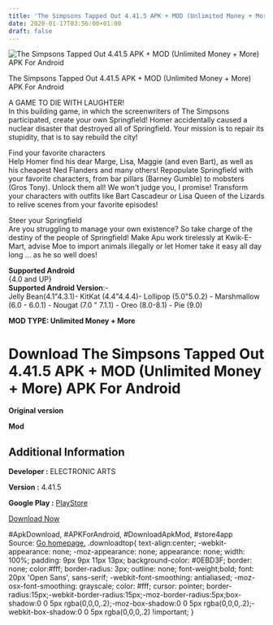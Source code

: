 ```yaml
---
title: 'The Simpsons Tapped Out 4.41.5 APK + MOD (Unlimited Money + More) APK For Android'
date: 2020-01-17T03:56:00+01:00
draft: false
---
```


![The Simpsons Tapped Out 4.41.5 APK + MOD (Unlimited Money + More) APK For Android](https://i0.wp.com/apkhome.net/wp-content/uploads/2020/01/The-Simpsons-Tapped-Out-4.41.5-APK-MOD-Unlimited-Money-More.png "The Simpsons Tapped Out 4.41.5 APK + MOD (Unlimited Money + More) APK For Android")

  

The Simpsons Tapped Out 4.41.5 APK + MOD (Unlimited Money + More) APK For Android

A GAME TO DIE WITH LAUGHTER!  
In this building game, in which the screenwriters of The Simpsons participated, create your own Springfield! Homer accidentally caused a nuclear disaster that destroyed all of Springfield. Your mission is to repair its stupidity, that is to say rebuild the city!

Find your favorite characters  
Help Homer find his dear Marge, Lisa, Maggie (and even Bart), as well as his cheapest Ned Flanders and many others! Repopulate Springfield with your favorite characters, from bar pillars (Barney Gumble) to mobsters (Gros Tony). Unlock them all! We won't judge you, I promise! Transform your characters with outfits like Bart Cascadeur or Lisa Queen of the Lizards to relive scenes from your favorite episodes!

Steer your Springfield  
Are you struggling to manage your own existence? So take charge of the destiny of the people of Springfield! Make Apu work tirelessly at Kwik-E-Mart, advise Moe to import animals illegally or let Homer take it easy all day long ... as he so well does!

**Supported Android**  
{4.0 and UP}  
**Supported Android Version**:-  
Jelly Bean(4.1"4.3.1)- KitKat (4.4"4.4.4)- Lollipop (5.0"5.0.2) - Marshmallow (6.0 - 6.0.1) - Nougat (7.0 " 7.1.1) - Oreo (8.0-8.1) - Pie (9.0)

**MOD TYPE: Unlimited Money + More**

Download The Simpsons Tapped Out 4.41.5 APK + MOD (Unlimited Money + More) APK For Android
==========================================================================================

**Original version**

**Mod**

Additional Information
----------------------

**Developer :** ELECTRONIC ARTS

**Version :** 4.41.5

**Google Play :** [PlayStore](https://play.google.com/store/apps/details?id=com.ea.game.simpsons4_row)

  

[Download Now](https://store4app.co/post/the-simpsons-tapped-out-4-41-5-apk-mod-unlimited-money-more-apk-for-android_1579195747)

  
#ApkDownload, #APKForAndroid, #DownloadApkMod, #store4app  
Source: [Go homepage.](https://store4app.co/post/the-simpsons-tapped-out-4-41-5-apk-mod-unlimited-money-more-apk-for-android_1579195747) .downloadtop{ text-align:center; -webkit-appearance: none; -moz-appearance: none; appearance: none; width: 100%; padding: 9px 9px 11px 13px; background-color: #0EBD3F; border: none; color:#fff; border-radius: 3px; outline: none; font-weight;bold; font: 20px 'Open Sans', sans-serif; -webkit-font-smoothing: antialiased; -moz-osx-font-smoothing: grayscale; color: #fff; cursor: pointer; border-radius:15px;-webkit-border-radius:15px;-moz-border-radius:5px;box-shadow:0 0 5px rgba(0,0,0,.2);-moz-box-shadow:0 0 5px rgba(0,0,0,.2);-webkit-box-shadow:0 0 5px rgba(0,0,0,.2) !important; }